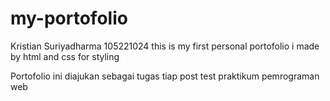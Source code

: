 # my-portofolio
Kristian Suriyadharma
105221024
this is my first personal portofolio i made by html and css for styling

Portofolio ini diajukan sebagai tugas tiap post test praktikum pemrograman web
